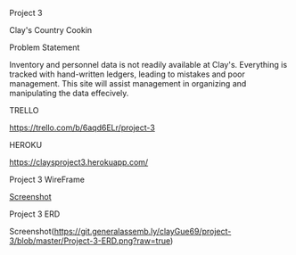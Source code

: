 Project 3

Clay's Country Cookin

Problem Statement

Inventory and personnel data is not readily available at Clay's. Everything is tracked with hand-written ledgers, leading to mistakes and poor management. This site will assist management in organizing and manipulating the data effecively.

TRELLO

https://trello.com/b/6aqd6ELr/project-3

HEROKU

https://claysproject3.herokuapp.com/

Project 3 WireFrame

[Screenshot](https://git.generalassemb.ly/clayGue69/project-3/blob/master/Project-3-Wireframe.png?raw=true)

Project 3 ERD

Screenshot(https://git.generalassemb.ly/clayGue69/project-3/blob/master/Project-3-ERD.png?raw=true)